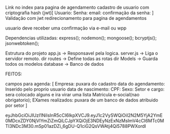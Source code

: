 Link no index para pagina de agendamento
cadastro de usuario com criptografia hash (jwt)[
    Usuario:
    Senha:
    email: 
    confirmação da senha:
    ]
Validação com jwt
redirecionamento para pagina de agendamentos 

usuario deve receber uma confirmação via e-mail ou wpp 


Dependencias utilizadas: 
express(); 
nodemon();
mongoose();
bcryptjs();
jsonwebtoken();

Estrutura do projeto 
app.js -> Responsavel pela logica. 
server.js -> Liga o servidor remoto.
dir routes -> Define todas as rotas 
dir Models -> Guarda todos os modelos 
database -> Banco de dados 


FEITOS:

campos para agenda: [
    Empresa: puxara do cadastro
    data do agendamento: Inserido pelo proprio usuario
    data de nascimento: 
    CPF: 
    Sexo: 
    Setor e cargo: sera colocado alguns e ira virar uma lista 
    Matricula e-social(nao obrigatorio); 
    EXames realizados: puxara de um banco de dados atribuido por setor
]


eyJhbGciOiJIUzI1NiIsInR5cCI6IkpXVCJ9.eyJ1c2VySWQiOiI2N2M5YjA2YmE0MDcxZDY0NjVlYmZiZmQiLCJpYXQiOjE3NDEyNzExNzMsImV4cCI6MTc0MTI3NDc3M30.mSp01azDZi_6gDU-Q1ciG2QsVWAtj4Qi5788PWXordI